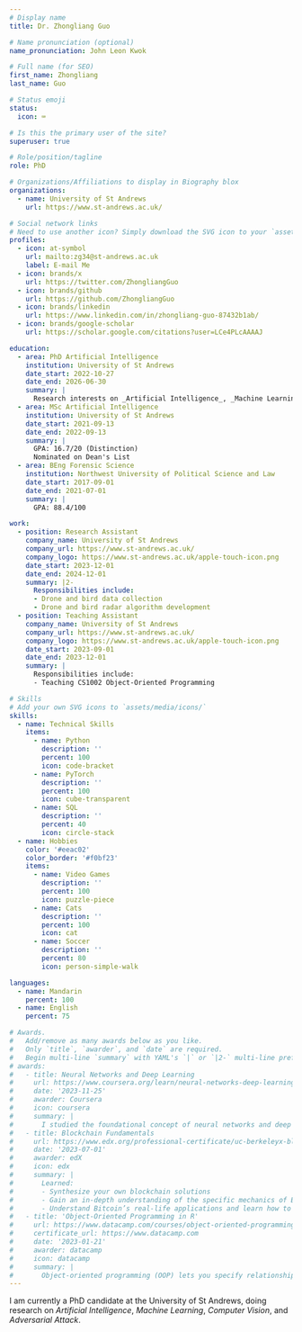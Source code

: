 ```yaml
---
# Display name
title: Dr. Zhongliang Guo

# Name pronunciation (optional)
name_pronunciation: John Leon Kwok

# Full name (for SEO)
first_name: Zhongliang
last_name: Guo

# Status emoji
status:
  icon: ⌨️

# Is this the primary user of the site?
superuser: true

# Role/position/tagline
role: PhD

# Organizations/Affiliations to display in Biography blox
organizations:
  - name: University of St Andrews
    url: https://www.st-andrews.ac.uk/

# Social network links
# Need to use another icon? Simply download the SVG icon to your `assets/media/icons/` folder.
profiles:
  - icon: at-symbol
    url: mailto:zg34@st-andrews.ac.uk
    label: E-mail Me
  - icon: brands/x
    url: https://twitter.com/ZhongliangGuo
  - icon: brands/github
    url: https://github.com/ZhongliangGuo
  - icon: brands/linkedin
    url: https://www.linkedin.com/in/zhongliang-guo-87432b1ab/
  - icon: brands/google-scholar
    url: https://scholar.google.com/citations?user=LCe4PLcAAAAJ

education:
  - area: PhD Artificial Intelligence
    institution: University of St Andrews
    date_start: 2022-10-27
    date_end: 2026-06-30
    summary: |
      Research interests on _Artificial Intelligence_, _Machine Learning_, _Computer Vision_, and _Adversarial Attack_. Supervised by [Dr Ognjen Arandjelović](https://scholar.google.com/citations?user=D7bpRJ8AAAAJ) and [Dr Lei Fang](https://sites.google.com/view/leifangresearch/home).
  - area: MSc Artificial Intelligence
    institution: University of St Andrews
    date_start: 2021-09-13
    date_end: 2022-09-13
    summary: |
      GPA: 16.7/20 (Distinction)
      Nominated on Dean's List
  - area: BEng Forensic Science
    institution: Northwest University of Political Science and Law
    date_start: 2017-09-01
    date_end: 2021-07-01
    summary: |
      GPA: 88.4/100

work:
  - position: Research Assistant
    company_name: University of St Andrews
    company_url: https://www.st-andrews.ac.uk/
    company_logo: https://www.st-andrews.ac.uk/apple-touch-icon.png
    date_start: 2023-12-01
    date_end: 2024-12-01
    summary: |2-
      Responsibilities include:
      - Drone and bird data collection
      - Drone and bird radar algorithm development
  - position: Teaching Assistant
    company_name: University of St Andrews
    company_url: https://www.st-andrews.ac.uk/
    company_logo: https://www.st-andrews.ac.uk/apple-touch-icon.png
    date_start: 2023-09-01
    date_end: 2023-12-01
    summary: |
      Responsibilities include:
      - Teaching CS1002 Object-Oriented Programming

# Skills
# Add your own SVG icons to `assets/media/icons/`
skills:
  - name: Technical Skills
    items:
      - name: Python
        description: ''
        percent: 100
        icon: code-bracket
      - name: PyTorch
        description: ''
        percent: 100
        icon: cube-transparent
      - name: SQL
        description: ''
        percent: 40
        icon: circle-stack
  - name: Hobbies
    color: '#eeac02'
    color_border: '#f0bf23'
    items:
      - name: Video Games
        description: ''
        percent: 100
        icon: puzzle-piece
      - name: Cats
        description: ''
        percent: 100
        icon: cat
      - name: Soccer
        description: ''
        percent: 80
        icon: person-simple-walk

languages:
  - name: Mandarin
    percent: 100
  - name: English
    percent: 75

# Awards.
#   Add/remove as many awards below as you like.
#   Only `title`, `awarder`, and `date` are required.
#   Begin multi-line `summary` with YAML's `|` or `|2-` multi-line prefix and indent 2 spaces below.
# awards:
#   - title: Neural Networks and Deep Learning
#     url: https://www.coursera.org/learn/neural-networks-deep-learning
#     date: '2023-11-25'
#     awarder: Coursera
#     icon: coursera
#     summary: |
#       I studied the foundational concept of neural networks and deep learning. By the end, I was familiar with the significant technological trends driving the rise of deep learning; build, train, and apply fully connected deep neural networks; implement efficient (vectorized) neural networks; identify key parameters in a neural network’s architecture; and apply deep learning to your own applications.
#   - title: Blockchain Fundamentals
#     url: https://www.edx.org/professional-certificate/uc-berkeleyx-blockchain-fundamentals
#     date: '2023-07-01'
#     awarder: edX
#     icon: edx
#     summary: |
#       Learned:
#       - Synthesize your own blockchain solutions
#       - Gain an in-depth understanding of the specific mechanics of Bitcoin
#       - Understand Bitcoin’s real-life applications and learn how to attack and destroy Bitcoin, Ethereum, smart contracts and Dapps, and alternatives to Bitcoin’s Proof-of-Work consensus algorithm
#   - title: 'Object-Oriented Programming in R'
#     url: https://www.datacamp.com/courses/object-oriented-programming-with-s3-and-r6-in-r
#     certificate_url: https://www.datacamp.com
#     date: '2023-01-21'
#     awarder: datacamp
#     icon: datacamp
#     summary: |
#       Object-oriented programming (OOP) lets you specify relationships between functions and the objects that they can act on, helping you manage complexity in your code. This is an intermediate level course, providing an introduction to OOP, using the S3 and R6 systems. S3 is a great day-to-day R programming tool that simplifies some of the functions that you write. R6 is especially useful for industry-specific analyses, working with web APIs, and building GUIs.
---
```


I am currently a PhD candidate at the University of St Andrews, doing research on _Artificial Intelligence_, _Machine Learning_, _Computer Vision_, and _Adversarial Attack_.